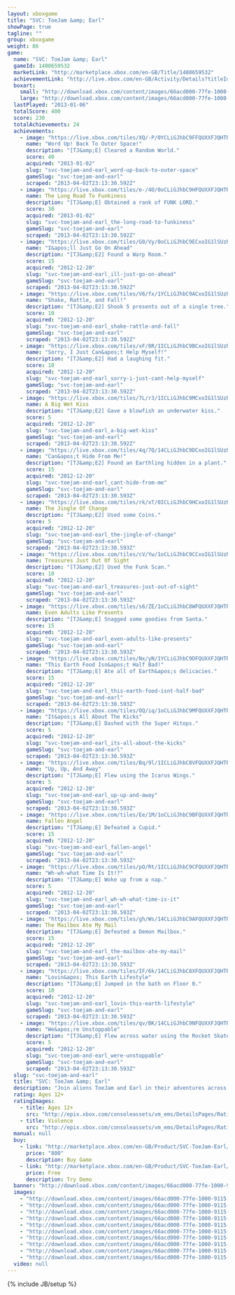 ```yaml
---
layout: xboxgame
title: "SVC: ToeJam &amp; Earl"
showPage: true
tagline: ""
group: xboxgame
weight: 86
game: 
  name: "SVC: ToeJam &amp; Earl"
  gameId: 1480659532
  marketLink: "http://marketplace.xbox.com/en-GB/Title/1480659532"
  achievementLink: "http://live.xbox.com/en-GB/Activity/Details?titleId=1480659532"
  boxart: 
    small: "http://download.xbox.com/content/images/66acd000-77fe-1000-9115-d8025841124c/1033/boxartsm.jpg"
    large: "http://download.xbox.com/content/images/66acd000-77fe-1000-9115-d8025841124c/1033/boxartlg.jpg"
  lastPlayed: "2013-01-06"
  totalScore: 400
  score: 230
  totalAchievements: 24
  achievements: 
    - image: "https://live.xbox.com/tiles/XQ/-P/0YCLiGJhbC9FFQUXXFJQHTRjL2FjaC8wLzEAAAAA5+fn-uAPRg==.jpg"
      name: "Word Up! Back To Outer Space!"
      description: "[TJ&amp;E] Cleared a Random World."
      score: 40
      acquired: "2013-01-02"
      slug: "svc-toejam-and-earl_word-up-back-to-outer-space"
      gameSlug: "svc-toejam-and-earl"
      scraped: "2013-04-02T23:13:30.592Z"
    - image: "https://live.xbox.com/tiles/e-/4O/0oCLiGJhbC9HFQUXXFJQHTRjL2FjaC8wLzMAAAAA5+fn-SH+YA==.jpg"
      name: The Long Road To Funkiness
      description: "[TJ&amp;E] Obtained a rank of FUNK LORD."
      score: 30
      acquired: "2013-01-02"
      slug: "svc-toejam-and-earl_the-long-road-to-funkiness"
      gameSlug: "svc-toejam-and-earl"
      scraped: "2013-04-02T23:13:30.592Z"
    - image: "https://live.xbox.com/tiles/G0/Vy/0oCLiGJhbC9ECxoIG1lSUzRjL2FjaC8wLzEwAAAAAOfn5-1dRQc=.jpg"
      name: "I&apos;ll Just Go On Ahead"
      description: "[TJ&amp;E2] Found a Warp Room."
      score: 15
      acquired: "2012-12-20"
      slug: "svc-toejam-and-earl_ill-just-go-on-ahead"
      gameSlug: "svc-toejam-and-earl"
      scraped: "2013-04-02T23:13:30.592Z"
    - image: "https://live.xbox.com/tiles/V6/fx/1YCLiGJhbC9ACxoIG1lSUzRjL2FjaC8wLzE0AAAAAOfn5-rep0s=.jpg"
      name: "Shake, Rattle, and Fall!"
      description: "[TJ&amp;E2] Shook 5 presents out of a single tree."
      score: 10
      acquired: "2012-12-20"
      slug: "svc-toejam-and-earl_shake-rattle-and-fall"
      gameSlug: "svc-toejam-and-earl"
      scraped: "2013-04-02T23:13:30.592Z"
    - image: "https://live.xbox.com/tiles/xF/8R/1ICLiGJhbC9BCxoIG1lSUzRjL2FjaC8wLzE1AAAAAOfn5-s+X9g=.jpg"
      name: "Sorry, I Just Can&apos;t Help Myself!"
      description: "[TJ&amp;E2] Had a laughing fit."
      score: 10
      acquired: "2012-12-20"
      slug: "svc-toejam-and-earl_sorry-i-just-cant-help-myself"
      gameSlug: "svc-toejam-and-earl"
      scraped: "2013-04-02T23:13:30.592Z"
    - image: "https://live.xbox.com/tiles/7L/r3/1ICLiGJhbC9MCxoIG1lSUzRjL2FjaC8wLzE4AAAAAOfn5-vYuvA=.jpg"
      name: A Big Wet Kiss
      description: "[TJ&amp;E2] Gave a blowfish an underwater kiss."
      score: 5
      acquired: "2012-12-20"
      slug: "svc-toejam-and-earl_a-big-wet-kiss"
      gameSlug: "svc-toejam-and-earl"
      scraped: "2013-04-02T23:13:30.592Z"
    - image: "https://live.xbox.com/tiles/4q/7Q/14CLiGJhbC9DCxoIG1lSUzRjL2FjaC8wLzE3AAAAAOfn5-j-rv4=.jpg"
      name: "Can&apos;t Hide From Me!"
      description: "[TJ&amp;E2] Found an Earthling hidden in a plant."
      score: 15
      acquired: "2012-12-20"
      slug: "svc-toejam-and-earl_cant-hide-from-me"
      gameSlug: "svc-toejam-and-earl"
      scraped: "2013-04-02T23:13:30.593Z"
    - image: "https://live.xbox.com/tiles/rk/xT/0ICLiGJhbC9HCxoIG1lSUzRjL2FjaC8wLzEzAAAAAOfn5-98TLI=.jpg"
      name: The Jingle Of Change
      description: "[TJ&amp;E2] Used some Coins."
      score: 5
      acquired: "2012-12-20"
      slug: "svc-toejam-and-earl_the-jingle-of-change"
      gameSlug: "svc-toejam-and-earl"
      scraped: "2013-04-02T23:13:30.593Z"
    - image: "https://live.xbox.com/tiles/cV/Yw/1oCLiGJhbC9CCxoIG1lSUzRjL2FjaC8wLzE2AAAAAOfn5-kfVm0=.jpg"
      name: Treasures Just Out Of Sight
      description: "[TJ&amp;E2] Used the Funk Scan."
      score: 10
      acquired: "2012-12-20"
      slug: "svc-toejam-and-earl_treasures-just-out-of-sight"
      gameSlug: "svc-toejam-and-earl"
      scraped: "2013-04-02T23:13:30.593Z"
    - image: "https://live.xbox.com/tiles/s6/ZE/1oCLiGJhbC8WFQUXXFJQHTRjL2FjaC8wL2IAAAAA5+fn+WumqA==.jpg"
      name: Even Adults Like Presents
      description: "[TJ&amp;E] Snagged some goodies from Santa."
      score: 15
      acquired: "2012-12-20"
      slug: "svc-toejam-and-earl_even-adults-like-presents"
      gameSlug: "svc-toejam-and-earl"
      scraped: "2013-04-02T23:13:30.593Z"
    - image: "https://live.xbox.com/tiles/Nx/yN/1YCLiGJhbC9DFQUXXFJQHTRjL2FjaC8wLzcAAAAA5+fn+qIcLA==.jpg"
      name: "This Earth Food Isn&apos;t Half Bad!"
      description: "[TJ&amp;E] Ate all of Earth&apos;s delicacies."
      score: 15
      acquired: "2012-12-20"
      slug: "svc-toejam-and-earl_this-earth-food-isnt-half-bad"
      gameSlug: "svc-toejam-and-earl"
      scraped: "2013-04-02T23:13:30.593Z"
    - image: "https://live.xbox.com/tiles/OQ/iq/1oCLiGJhbC9MFQUXXFJQHTRjL2FjaC8wLzgAAAAA5+fn+YUIIg==.jpg"
      name: "It&apos;s All About The Kicks"
      description: "[TJ&amp;E] Dashed with the Super Hitops."
      score: 5
      acquired: "2012-12-20"
      slug: "svc-toejam-and-earl_its-all-about-the-kicks"
      gameSlug: "svc-toejam-and-earl"
      scraped: "2013-04-02T23:13:30.593Z"
    - image: "https://live.xbox.com/tiles/Bq/9l/1ICLiGJhbC8VFQUXXFJQHTRjL2FjaC8wL2EAAAAA5+fn+0qvHQ==.jpg"
      name: "Up, Up, And Away"
      description: "[TJ&amp;E] Flew using the Icarus Wings."
      score: 5
      acquired: "2012-12-20"
      slug: "svc-toejam-and-earl_up-up-and-away"
      gameSlug: "svc-toejam-and-earl"
      scraped: "2013-04-02T23:13:30.593Z"
    - image: "https://live.xbox.com/tiles/Ee/1M/1oCLiGJhbC9BFQUXXFJQHTRjL2FjaC8wLzUAAAAA5+fn+WPtCg==.jpg"
      name: Fallen Angel
      description: "[TJ&amp;E] Defeated a Cupid."
      score: 15
      acquired: "2012-12-20"
      slug: "svc-toejam-and-earl_fallen-angel"
      gameSlug: "svc-toejam-and-earl"
      scraped: "2013-04-02T23:13:30.593Z"
    - image: "https://live.xbox.com/tiles/pO/Rt/1ICLiGJhbC9CFQUXXFJQHTRjL2FjaC8wLzYAAAAA5+fn+0Lkvw==.jpg"
      name: "Wh-wh-what Time Is It!?"
      description: "[TJ&amp;E] Woke up from a nap."
      score: 5
      acquired: "2012-12-20"
      slug: "svc-toejam-and-earl_wh-wh-what-time-is-it"
      gameSlug: "svc-toejam-and-earl"
      scraped: "2013-04-02T23:13:30.593Z"
    - image: "https://live.xbox.com/tiles/gh/Ws/14CLiGJhbC9AFQUXXFJQHTRjL2FjaC8wLzQAAAAA5+fn+IMVmQ==.jpg"
      name: The Mailbox Ate My Mail
      description: "[TJ&amp;E] Defeated a Demon Mailbox."
      score: 15
      acquired: "2012-12-20"
      slug: "svc-toejam-and-earl_the-mailbox-ate-my-mail"
      gameSlug: "svc-toejam-and-earl"
      scraped: "2013-04-02T23:13:30.593Z"
    - image: "https://live.xbox.com/tiles/IF/6k/14CLiGJhbC8XFQUXXFJQHTRjL2FjaC8wL2MAAAAA5+fn+IteOw==.jpg"
      name: "Lovin&apos; This Earth Lifestyle"
      description: "[TJ&amp;E] Jumped in the bath on Floor 0."
      score: 10
      acquired: "2012-12-20"
      slug: "svc-toejam-and-earl_lovin-this-earth-lifestyle"
      gameSlug: "svc-toejam-and-earl"
      scraped: "2013-04-02T23:13:30.593Z"
    - image: "https://live.xbox.com/tiles/qv/BK/14CLiGJhbC9NFQUXXFJQHTRjL2FjaC8wLzkAAAAA5+fn+GXwsQ==.jpg"
      name: "We&apos;re Unstoppable"
      description: "[TJ&amp;E] Flew across water using the Rocket Skates."
      score: 5
      acquired: "2012-12-20"
      slug: "svc-toejam-and-earl_were-unstoppable"
      gameSlug: "svc-toejam-and-earl"
      scraped: "2013-04-02T23:13:30.593Z"
  slug: "svc-toejam-and-earl"
  title: "SVC: ToeJam &amp; Earl"
  description: "Join aliens ToeJam and Earl in their adventures across space in classic titles ToeJam &amp; Earl&trade; and ToeJam &amp; Earl in Panic on Funkotron&trade;!  This classic journey of two funky aliens has been updated for release on Xbox LIVE Arcade! Earn all new achievements, complete challenging new game trials, and take on zany Earthlings with a friend in two player co-op across Xbox LIVE!"
  rating: Ages 12+
  ratingImages: 
    - title: Ages 12+
      src: "http://epix.xbox.com/consoleassets/vm_ems/DetailsPages/RatingSystemID/14/default/Values/14003.png"
    - title: Violence
      src: "http://epix.xbox.com/consoleassets/vm_ems/DetailsPages/RatingSystemID/14/default/Descriptors/14005.png"
  manual: null
  buy: 
    - link: "http://marketplace.xbox.com/en-GB/Product/SVC-ToeJam-Earl/66acd000-77fe-1000-9115-d8025841124c?purchase=1&amp;DownloadType=Game"
      price: "800"
      description: Buy Game
    - link: "http://marketplace.xbox.com/en-GB/Product/SVC-ToeJam-Earl/66acd000-77fe-1000-9115-d8025841124c?purchase=1&amp;DownloadType=GameDemo"
      price: Free
      description: Try Demo
  banner: "http://download.xbox.com/content/images/66acd000-77fe-1000-9115-d8025841124c/1033/banner.png"
  images: 
    - "http://download.xbox.com/content/images/66acd000-77fe-1000-9115-d8025841124c/1033/screenlg1.jpg"
    - "http://download.xbox.com/content/images/66acd000-77fe-1000-9115-d8025841124c/1033/screenlg2.jpg"
    - "http://download.xbox.com/content/images/66acd000-77fe-1000-9115-d8025841124c/1033/screenlg3.jpg"
    - "http://download.xbox.com/content/images/66acd000-77fe-1000-9115-d8025841124c/1033/screenlg4.jpg"
    - "http://download.xbox.com/content/images/66acd000-77fe-1000-9115-d8025841124c/1033/screenlg5.jpg"
    - "http://download.xbox.com/content/images/66acd000-77fe-1000-9115-d8025841124c/1033/screenlg6.jpg"
    - "http://download.xbox.com/content/images/66acd000-77fe-1000-9115-d8025841124c/1033/screenlg7.jpg"
    - "http://download.xbox.com/content/images/66acd000-77fe-1000-9115-d8025841124c/1033/screenlg8.jpg"
    - "http://download.xbox.com/content/images/66acd000-77fe-1000-9115-d8025841124c/1033/screenlg9.jpg"
    - "http://download.xbox.com/content/images/66acd000-77fe-1000-9115-d8025841124c/1033/screenlg10.jpg"
  video: null
---
```

{% include JB/setup %}